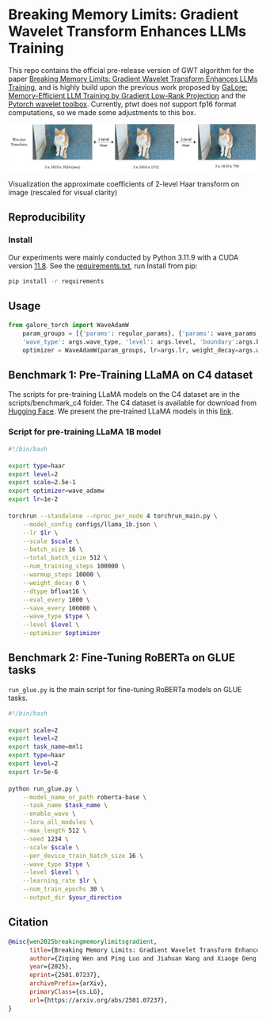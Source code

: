 # Breaking Memory Limits: Gradient Wavelet Transform Enhances LLMs Training

This repo contains the official pre-release version of GWT algorithm for the paper [Breaking Memory Limits: Gradient Wavelet Transform Enhances LLMs Training](), and is highly build upon the previous work proposed by [GaLore: Memory-Efficient LLM Training by Gradient Low-Rank Projection](https://arxiv.org/abs/2403.03507) and the [Pytorch wavelet toolbox](https://github.com/v0lta/PyTorch-Wavelet-Toolbox). Currently, ptwt does not support fp16 format computations, so we made some adjustments to this box.

<div align="center">
  <img title="Visuliazation the approximate coefficients of 2-level DHT on image (rescaled for visualizability)" img src=".\figures\wavelet_transform_visula_cat.jpg" alt="Image 2" style="width: 800px; margin: 0 auto;">
</div>

Visualization the approximate coefficients of 2-level Haar transform on image (rescaled for visual clarity)

## Reproducibility

### Install
Our experiments were mainly conducted by Python 3.11.9 with a CUDA version [11.8](https://developer.nvidia.com/cuda-11-8-0-download-archive). See the [requirements.txt](https://github.com/zqOuO/Score-based-Generative-Models-with-Adaptive-Momentum/blob/main/ImageGeneration/requirements.txt), run Install from pip:
```bash 
pip install -r requirements
```

## Usage

```python
from galore_torch import WaveAdamW
    param_groups = [{'params': regular_params}, {'params': wave_params, 'scale': args.scale,
    'wave_type': args.wave_type, 'level': args.level, 'boundary':args.boundary}]
    optimizer = WaveAdamW(param_groups, lr=args.lr, weight_decay=args.weight_decay)
```
## Benchmark 1: Pre-Training LLaMA on C4 dataset
The scripts for pre-training LLaMA models on the C4 dataset are in the scripts/benchmark_c4 folder. The C4 dataset is available for download from [Hugging Face](https://huggingface.co/datasets/allenai/c4). We present the pre-trained LLaMA models in this [link](https://www.alipan.com/s/DvBSH7TkRBB).

### Script for pre-training LLaMA 1B model
```bash
#!/bin/bash

export type=haar
export level=2
export scale=2.5e-1
export optimizer=wave_adamw
export lr=1e-2

torchrun --standalone --nproc_per_node 4 torchrun_main.py \
    --model_config configs/llama_1b.json \
    --lr $lr \
    --scale $scale \
    --batch_size 16 \
    --total_batch_size 512 \
    --num_training_steps 100000 \
    --warmup_steps 10000 \
    --weight_decay 0 \
    --dtype bfloat16 \
    --eval_every 1000 \
    --save_every 100000 \
    --wave_type $type \
    --level $level \
    --optimizer $optimizer

```

## Benchmark 2: Fine-Tuning RoBERTa on GLUE tasks
`run_glue.py` is the main script for fine-tuning RoBERTa models on GLUE tasks.

```bash
#!/bin/bash

export scale=2
export level=2
export task_name=mnli
export type=haar
export level=2
export lr=5e-6

python run_glue.py \
    --model_name_or_path roberta-base \
    --task_name $task_name \
    --enable_wave \
    --lora_all_modules \
    --max_length 512 \
    --seed 1234 \
    --scale $scale \
    --per_device_train_batch_size 16 \
    --wave_type $type \
    --level $level \
    --learning_rate $lr \
    --num_train_epochs 30 \
    --output_dir $your_direction

```

## Citation
```bibtex
@misc{wen2025breakingmemorylimitsgradient,
      title={Breaking Memory Limits: Gradient Wavelet Transform Enhances LLMs Training}, 
      author={Ziqing Wen and Ping Luo and Jiahuan Wang and Xiaoge Deng and Jinping Zou and Kun Yuan and Tao Sun and Dongsheng Li},
      year={2025},
      eprint={2501.07237},
      archivePrefix={arXiv},
      primaryClass={cs.LG},
      url={https://arxiv.org/abs/2501.07237}, 
}
